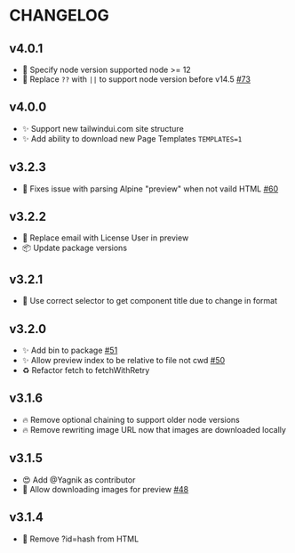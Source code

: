 # CHANGELOG

## v4.0.1

- 🔨 Specify node version supported node >= 12
- 🐛 Replace `??` with `||` to support node version before v14.5 [#73](https://github.com/kiliman/tailwindui-crawler/issues/73)

## v4.0.0

- ✨ Support new tailwindui.com site structure
- ✨ Add ability to download new Page Templates `TEMPLATES=1`

## v3.2.3

- 🐛 Fixes issue with parsing Alpine "preview" when not vaild HTML [#60](https://github.com/kiliman/tailwindui-crawler/issues/60)

## v3.2.2

- 🔨 Replace email with License User in preview
- 📦 Update package versions

## v3.2.1

- 🐛 Use correct selector to get component title due to change in format

## v3.2.0

- ✨ Add bin to package [#51](https://github.com/kiliman/tailwindui-crawler/issues/51)
- ✨ Allow preview index to be relative to file not cwd [#50](https://github.com/kiliman/tailwindui-crawler/issues/50)
- ♻️ Refactor fetch to fetchWithRetry

## v3.1.6

- 🔥 Remove optional chaining to support older node versions
- 🔥 Remove rewriting image URL now that images are downloaded locally

## v3.1.5

- 😍 Add @Yagnik as contributor
- 🔨 Allow downloading images for preview [#48](https://github.com/kiliman/tailwindui-crawler/issues/48)

## v3.1.4

- 🔨 Remove ?id=hash from HTML
